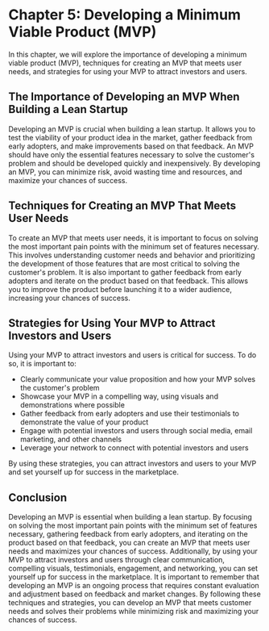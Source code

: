 Chapter 5: Developing a Minimum Viable Product (MVP)
====================================================

In this chapter, we will explore the importance of developing a minimum viable product (MVP), techniques for creating an MVP that meets user needs, and strategies for using your MVP to attract investors and users.

The Importance of Developing an MVP When Building a Lean Startup
----------------------------------------------------------------

Developing an MVP is crucial when building a lean startup. It allows you to test the viability of your product idea in the market, gather feedback from early adopters, and make improvements based on that feedback. An MVP should have only the essential features necessary to solve the customer's problem and should be developed quickly and inexpensively. By developing an MVP, you can minimize risk, avoid wasting time and resources, and maximize your chances of success.

Techniques for Creating an MVP That Meets User Needs
----------------------------------------------------

To create an MVP that meets user needs, it is important to focus on solving the most important pain points with the minimum set of features necessary. This involves understanding customer needs and behavior and prioritizing the development of those features that are most critical to solving the customer's problem. It is also important to gather feedback from early adopters and iterate on the product based on that feedback. This allows you to improve the product before launching it to a wider audience, increasing your chances of success.

Strategies for Using Your MVP to Attract Investors and Users
------------------------------------------------------------

Using your MVP to attract investors and users is critical for success. To do so, it is important to:

* Clearly communicate your value proposition and how your MVP solves the customer's problem
* Showcase your MVP in a compelling way, using visuals and demonstrations where possible
* Gather feedback from early adopters and use their testimonials to demonstrate the value of your product
* Engage with potential investors and users through social media, email marketing, and other channels
* Leverage your network to connect with potential investors and users

By using these strategies, you can attract investors and users to your MVP and set yourself up for success in the marketplace.

Conclusion
----------

Developing an MVP is essential when building a lean startup. By focusing on solving the most important pain points with the minimum set of features necessary, gathering feedback from early adopters, and iterating on the product based on that feedback, you can create an MVP that meets user needs and maximizes your chances of success. Additionally, by using your MVP to attract investors and users through clear communication, compelling visuals, testimonials, engagement, and networking, you can set yourself up for success in the marketplace. It is important to remember that developing an MVP is an ongoing process that requires constant evaluation and adjustment based on feedback and market changes. By following these techniques and strategies, you can develop an MVP that meets customer needs and solves their problems while minimizing risk and maximizing your chances of success.


